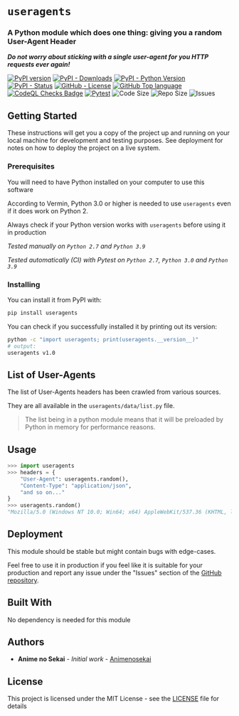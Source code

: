 # `useragents`

### A Python module which does one thing: giving you a random User-Agent Header
***Do not worry about sticking with a single user-agent for you HTTP requests ever again!***

[![PyPI version](https://badge.fury.io/py/useragents.svg)](https://pypi.org/project/useragents/)
[![PyPI - Downloads](https://img.shields.io/pypi/dm/useragents)](https://pypistats.org/packages/useragents)
[![PyPI - Python Version](https://img.shields.io/pypi/pyversions/useragents)](https://pypi.org/project/useragents/)
[![PyPI - Status](https://img.shields.io/pypi/status/useragents)](https://pypi.org/project/useragents/)
[![GitHub - License](https://img.shields.io/github/license/Animenosekai/useragents)](https://github.com/Animenosekai/useragents/blob/master/LICENSE)
[![GitHub Top language](https://img.shields.io/github/languages/top/Animenosekai/useragents)](https://github.com/Animenosekai/useragents)
[![CodeQL Checks Badge](https://github.com/Animenosekai/useragents/workflows/CodeQL%20Python%20Analysis/badge.svg)](https://github.com/Animenosekai/useragents/actions?query=workflow%3ACodeQL)
[![Pytest](https://github.com/Animenosekai/useragents/actions/workflows/pytest.yml/badge.svg)](https://github.com/Animenosekai/useragents/actions/workflows/pytest.yml)
![Code Size](https://img.shields.io/github/languages/code-size/Animenosekai/useragents)
![Repo Size](https://img.shields.io/github/repo-size/Animenosekai/useragents)
![Issues](https://img.shields.io/github/issues/Animenosekai/useragents)


## Getting Started

These instructions will get you a copy of the project up and running on your local machine for development and testing purposes. See deployment for notes on how to deploy the project on a live system.

### Prerequisites

You will need to have Python installed on your computer to use this software

According to Vermin, Python 3.0 or higher is needed to use `useragents` even if it does work on Python 2.

Always check if your Python version works with `useragents` before using it in production

*Tested manually on `Python 2.7` and `Python 3.9`*

*Tested automatically (CI) with Pytest on `Python 2.7`, `Python 3.0` and `Python 3.9`*

### Installing

You can install it from PyPI with:

```bash
pip install useragents
```

You can check if you successfully installed it by printing out its version:

```bash
python -c "import useragents; print(useragents.__version__)"
# output:
useragents v1.0
```

## List of User-Agents

The list of User-Agents headers has been crawled from various sources.

They are all available in the `useragents/data/list.py` file.

> The list being in a python module means that it will be preloaded by Python in memory for performance reasons.

## Usage
```python
>>> import useragents
>>> headers = {
    "User-Agent": useragents.random(),
    "Content-Type": "application/json",
    "and so on..."
}
>>> useragents.random()
"Mozilla/5.0 (Windows NT 10.0; Win64; x64) AppleWebKit/537.36 (KHTML, like Gecko) Chrome/60.0.3112.113 Safari/537.36"
```

## Deployment

This module should be stable but might contain bugs with edge-cases.

Feel free to use it in production if you feel like it is suitable for your production and report any issue under the "Issues" section of the [GitHub repository](https://github.com/Animenosekai/useragents).

## Built With
No dependency is needed for this module

## Authors

* **Anime no Sekai** - *Initial work* - [Animenosekai](https://github.com/Animenosekai)

## License

This project is licensed under the MIT License - see the [LICENSE](LICENSE) file for details
